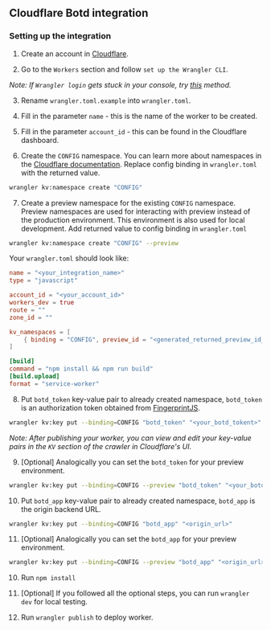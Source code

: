 ## Cloudflare Botd integration

### Setting up the integration

1. Create an account in [Cloudflare](https://www.cloudflare.com/).

2. Go to the `Workers` section and follow `set up the Wrangler CLI`.

*Note: If `Wrangler login` gets stuck in your console, try [this](https://github.com/cloudflare/wrangler/issues/1703#issuecomment-773797265) method.*

3. Rename `wrangler.toml.example` into `wrangler.toml`.

4. Fill in the parameter `name` - this is the name of the worker to be created.

5. Fill in the parameter `account_id` - this can be found in the Cloudflare dashboard.

6. Create the `CONFIG` namespace. You can learn more about namespaces in the [Cloudflare documentation](https://developers.cloudflare.com/workers/cli-wrangler/commands#kv_namespaces). Replace config binding in `wrangler.toml` with the returned value.

```sh
wrangler kv:namespace create "CONFIG"
```

7. Create a preview namespace for the existing `CONFIG` namespace. Preview namespaces are used for interacting with preview instead of the production environment. This environment is also used for local development. Add returned value to config binding in `wrangler.toml`
```sh
wrangler kv:namespace create "CONFIG" --preview
```

Your `wrangler.toml` should look like:
```toml
name = "<your_integration_name>"
type = "javascript"

account_id = "<your_account_id>"
workers_dev = true
route = ""
zone_id = ""

kv_namespaces = [
    { binding = "CONFIG", preview_id = "<generated_returned_preview_id_by_wrangler_cli>", id = "<generated_returned_preview_id_by_wrangler_cli>" }
]

[build]
command = "npm install && npm run build"
[build.upload]
format = "service-worker"
```

8. Put `botd_token` key-value pair to already created namespace, `botd_token` is an authorization token obtained from [FingerprintJS](https://fingerprintjs.com/).
```sh
wrangler kv:key put --binding=CONFIG "botd_token" "<your_botd_tokent>"
```
*Note: After publishing your worker, you can view and edit your key-value pairs in the `KV` section of the crawler in Cloudflare's UI.*

9. [Optional] Analogically you can set the `botd_token` for your preview environment.
```sh
wrangler kv:key put --binding=CONFIG --preview "botd_token" "<your_botd_tokent>"
```


10. Put `botd_app` key-value pair to already created namespace, `botd_app` is the origin backend URL.
```sh
wrangler kv:key put --binding=CONFIG "botd_app" "<origin_url>"
```

11. [Optional] Analogically you can set the `botd_app` for your preview environment.
```sh
wrangler kv:key put --binding=CONFIG --preview "botd_app" "<origin_url>"
```
 
10. Run `npm install`
  
11. [Optional] If you followed all the optional steps, you can run `wrangler dev` for local testing.

12. Run `wrangler publish` to deploy worker.
